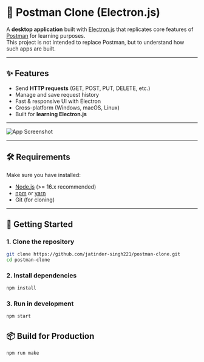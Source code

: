 # 📨 Postman Clone (Electron.js)

A **desktop application** built with [Electron.js](https://www.electronjs.org/) that replicates core features of [Postman](https://www.postman.com/) for learning purposes.  
This project is not intended to replace Postman, but to understand how such apps are built.

---

## ✨ Features
-  Send **HTTP requests** (GET, POST, PUT, DELETE, etc.)
-  Manage and save request history
-  Fast & responsive UI with Electron
-  Cross-platform (Windows, macOS, Linux)
-  Built for **learning Electron.js**

---
![App Screenshot](./postman-clone/screenshot-124230.png)

---

## 🛠️ Requirements
Make sure you have installed:
- [Node.js](https://nodejs.org/) (>= 16.x recommended)
- [npm](https://www.npmjs.com/) or [yarn](https://yarnpkg.com/)
- Git (for cloning)

---

## 🚀 Getting Started

### 1. Clone the repository
```bash
git clone https://github.com/jatinder-singh221/postman-clone.git
cd postman-clone
```

### 2. Install dependencies
```bash
npm install
```

### 3. Run in development
```bash
npm start
```

## 📦 Build for Production
```bash
npm run make
```

